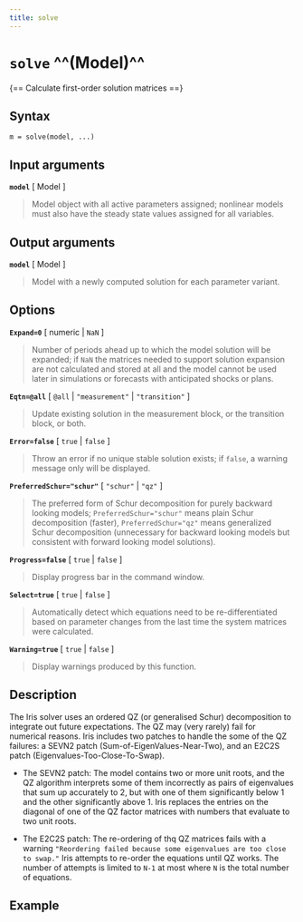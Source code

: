 ```yaml
---
title: solve
---
```


# `solve` ^^(Model)^^

{== Calculate first-order solution matrices ==}


## Syntax 

    m = solve(model, ...)


## Input arguments 

__`model`__ [ Model ]
> 
> Model object with all active parameters assigned; nonlinear models
> must also have the steady state values assigned for all variables.
> 

## Output arguments 

__`model`__ [ Model ]
> 
> Model with a newly computed solution for each parameter variant.
> 

## Options 

__`Expand=0`__ [ numeric | `NaN` ]
> 
> Number of periods ahead up to which the model solution will be
> expanded; if `NaN` the matrices needed to support solution expansion
> are not calculated and stored at all and the model cannot be used
> later in simulations or forecasts with anticipated shocks or plans.
> 

__`Eqtn=@all`__ [ `@all` | `"measurement"` | `"transition"` ]
> 
> Update existing solution in the measurement block, or the transition
> block, or both.
> 

__`Error=false`__ [ `true` | `false` ]
> 
> Throw an error if no unique stable solution exists; if `false`, a
> warning message only will be displayed.
> 

__`PreferredSchur="schur"`__ [ `"schur"` | `"qz"` ]
> 
> The preferred form of Schur decomposition for purely backward looking
> models; `PreferredSchur="schur"` means plain Schur decomposition
> (faster), `PreferredSchur="qz"` means generalized Schur decomposition
> (unnecessary for backward looking models but consistent with forward
> looking model solutions). 
> 

__`Progress=false`__ [ `true` | `false` ]
> 
> Display progress bar in the command window.
> 

__`Select=true`__ [ `true` | `false` ]
> 
> Automatically detect which equations need to be re-differentiated
> based on parameter changes from the last time the system matrices
> were calculated.
> 

__`Warning=true`__ [ `true` | `false` ]
> 
> Display warnings produced by this function.
> 

## Description 

The Iris solver uses an ordered QZ (or generalised Schur) decomposition
to integrate out future expectations. The QZ may (very rarely) fail for
numerical reasons. Iris  includes two patches to handle the some of the
QZ failures: a SEVN2 patch (Sum-of-EigenValues-Near-Two), and an E2C2S
patch (Eigenvalues-Too-Close-To-Swap).


* The SEVN2 patch: The model contains two or more unit roots, and the QZ
algorithm interprets some of them incorrectly as pairs of eigenvalues
that sum up accurately to 2, but with one of them significantly below 1
and the other significantly above 1. Iris replaces the entries on the
diagonal of one of the QZ factor matrices with numbers that evaluate to
two unit roots.


* The E2C2S patch: The re-ordering of thq QZ matrices fails with a
warning `"Reordering failed because some eigenvalues are too close to
swap."` Iris attempts to re-order the equations until QZ works. The
number of attempts is limited to `N-1` at most where `N` is the total
number of equations.


## Example 


